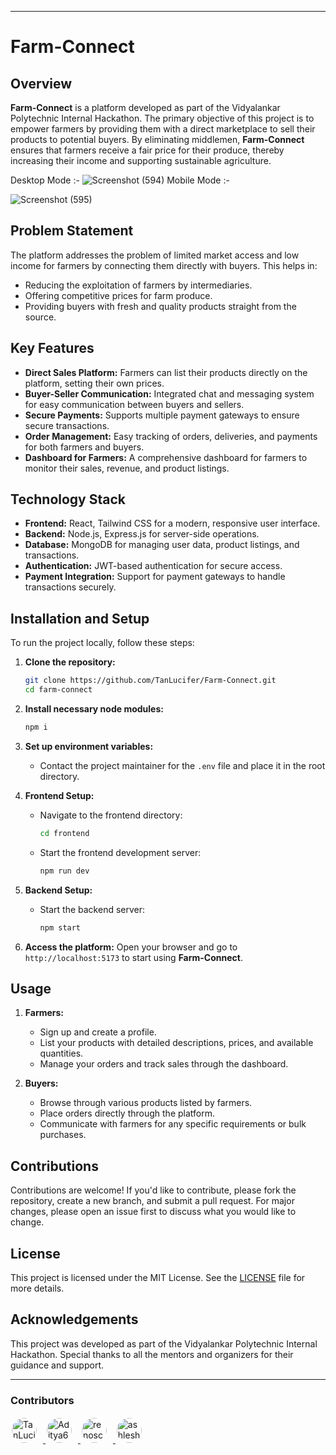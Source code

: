 

---

# Farm-Connect

## Overview
**Farm-Connect** is a platform developed as part of the Vidyalankar Polytechnic Internal Hackathon. The primary objective of this project is to empower farmers by providing them with a direct marketplace to sell their products to potential buyers. By eliminating middlemen, **Farm-Connect** ensures that farmers receive a fair price for their produce, thereby increasing their income and supporting sustainable agriculture.

Desktop Mode :- 
![Screenshot (594)](https://github.com/user-attachments/assets/f8428290-3620-4355-9ff1-48207c567b9f)     Mobile Mode :-


![Screenshot (595)](https://github.com/user-attachments/assets/9278e5f2-1b32-4e4f-b05b-7f3013a1bdc5)




## Problem Statement
The platform addresses the problem of limited market access and low income for farmers by connecting them directly with buyers. This helps in:
- Reducing the exploitation of farmers by intermediaries.
- Offering competitive prices for farm produce.
- Providing buyers with fresh and quality products straight from the source.

## Key Features
- **Direct Sales Platform:** Farmers can list their products directly on the platform, setting their own prices.
- **Buyer-Seller Communication:** Integrated chat and messaging system for easy communication between buyers and sellers.
- **Secure Payments:** Supports multiple payment gateways to ensure secure transactions.
- **Order Management:** Easy tracking of orders, deliveries, and payments for both farmers and buyers.
- **Dashboard for Farmers:** A comprehensive dashboard for farmers to monitor their sales, revenue, and product listings.

## Technology Stack
- **Frontend:** React, Tailwind CSS for a modern, responsive user interface.
- **Backend:** Node.js, Express.js for server-side operations.
- **Database:** MongoDB for managing user data, product listings, and transactions.
- **Authentication:** JWT-based authentication for secure access.
- **Payment Integration:** Support for payment gateways to handle transactions securely.

## Installation and Setup
To run the project locally, follow these steps:

1. **Clone the repository:**
   ```bash
   git clone https://github.com/TanLucifer/Farm-Connect.git
   cd farm-connect
   ```

2. **Install necessary node modules:**
   ```bash
   npm i
   ```

3. **Set up environment variables:**
   - Contact the project maintainer for the `.env` file and place it in the root directory.

4. **Frontend Setup:**
   - Navigate to the frontend directory:
     ```bash
     cd frontend
     ```
   - Start the frontend development server:
     ```bash
     npm run dev
     ```

5. **Backend Setup:**
   - Start the backend server:
     ```bash
     npm start
     ```

6. **Access the platform:**
   Open your browser and go to `http://localhost:5173` to start using **Farm-Connect**.

## Usage
1. **Farmers:**
   - Sign up and create a profile.
   - List your products with detailed descriptions, prices, and available quantities.
   - Manage your orders and track sales through the dashboard.

2. **Buyers:**
   - Browse through various products listed by farmers.
   - Place orders directly through the platform.
   - Communicate with farmers for any specific requirements or bulk purchases.

## Contributions
Contributions are welcome! If you'd like to contribute, please fork the repository, create a new branch, and submit a pull request. For major changes, please open an issue first to discuss what you would like to change.

## License
This project is licensed under the MIT License. See the [LICENSE](LICENSE) file for more details.

## Acknowledgements
This project was developed as part of the Vidyalankar Polytechnic Internal Hackathon. Special thanks to all the mentors and organizers for their guidance and support.

---


### Contributors
<a href="https://github.com/TanLucifer" target="_blank">
                    <img src="https://avatars.githubusercontent.com/u/178185038?v=4&s=40" alt="TanLucifer" style="border-radius: 500%; width: 40px; height: 40px; border: 2px solid white; margin-right: 8px;"/>
                 </a> 
                <a href="https://github.com/Aditya6273" target="_blank">
                    <img src="https://avatars.githubusercontent.com/u/91383604?v=4&s=40" alt="Aditya6273" style="border-radius: 500%; width: 40px; height: 40px; border: 2px solid white; margin-right: 8px;"/>
                 </a> 
                <a href="https://github.com/renoschubert" target="_blank">
                    <img src="https://avatars.githubusercontent.com/u/46114615?v=4&s=40" alt="renoschubert" style="border-radius: 500%; width: 40px; height: 40px; border: 2px solid white; margin-right: 8px;"/>
                 </a> 
                <a href="https://github.com/ashlesh-kadam" target="_blank">
                    <img src="https://avatars.githubusercontent.com/u/178250428?v=4&s=40" alt="ashlesh-kadam" style="border-radius: 500%; width: 40px; height: 40px; border: 2px solid white; margin-right: 8px;"/>
                 </a> 
                